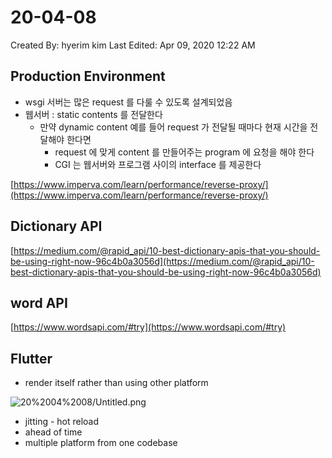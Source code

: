 # 20-04-08

Created By: hyerim kim
Last Edited: Apr 09, 2020 12:22 AM

## Production Environment

- wsgi 서버는 많은 request 를 다룰 수 있도록 설계되었음
- 웹서버 : static contents 를 전달한다
    - 만약 dynamic content 예를 들어 request 가 전달될 때마다 현재 시간을 전달해야 한다면
        - request 에 맞게 content 를 만들어주는 program 에 요청을 해야 한다
        - CGI 는 웹서버와 프로그램 사이의 interface 를 제공한다

[https://www.imperva.com/learn/performance/reverse-proxy/](https://www.imperva.com/learn/performance/reverse-proxy/) 

## Dictionary API

[https://medium.com/@rapid_api/10-best-dictionary-apis-that-you-should-be-using-right-now-96c4b0a3056d](https://medium.com/@rapid_api/10-best-dictionary-apis-that-you-should-be-using-right-now-96c4b0a3056d) 

## word API

[https://www.wordsapi.com/#try](https://www.wordsapi.com/#try)  

## Flutter

- render itself rather than using other platform

![20%2004%2008/Untitled.png](20%2004%2008/Untitled.png)

 

- jitting - hot reload
- ahead of time
- multiple platform from one codebase
